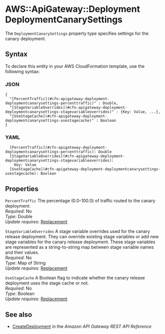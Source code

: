 # AWS::ApiGateway::Deployment DeploymentCanarySettings<a name="aws-properties-apigateway-deployment-deploymentcanarysettings"></a>

The `DeploymentCanarySettings` property type specifies settings for the canary deployment\.

## Syntax<a name="aws-properties-apigateway-deployment-deploymentcanarysettings-syntax"></a>

To declare this entity in your AWS CloudFormation template, use the following syntax:

### JSON<a name="aws-properties-apigateway-deployment-deploymentcanarysettings-syntax.json"></a>

```
{
  "[PercentTraffic](#cfn-apigateway-deployment-deploymentcanarysettings-percenttraffic)" : Double,
  "[StageVariableOverrides](#cfn-apigateway-deployment-deploymentcanarysettings-stagevariableoverrides)" : {Key: Value, ...},
  "[UseStageCache](#cfn-apigateway-deployment-deploymentcanarysettings-usestagecache)" : Boolean
}
```

### YAML<a name="aws-properties-apigateway-deployment-deploymentcanarysettings-syntax.yaml"></a>

```
  [PercentTraffic](#cfn-apigateway-deployment-deploymentcanarysettings-percenttraffic): Double
  [StageVariableOverrides](#cfn-apigateway-deployment-deploymentcanarysettings-stagevariableoverrides): 
    Key: Value
  [UseStageCache](#cfn-apigateway-deployment-deploymentcanarysettings-usestagecache): Boolean
```

## Properties<a name="aws-properties-apigateway-deployment-deploymentcanarysettings-properties"></a>

`PercentTraffic`  <a name="cfn-apigateway-deployment-deploymentcanarysettings-percenttraffic"></a>
The percentage \(0\.0\-100\.0\) of traffic routed to the canary deployment\.  
*Required*: No  
*Type*: Double  
*Update requires*: [Replacement](https://docs.aws.amazon.com/AWSCloudFormation/latest/UserGuide/using-cfn-updating-stacks-update-behaviors.html#update-replacement)

`StageVariableOverrides`  <a name="cfn-apigateway-deployment-deploymentcanarysettings-stagevariableoverrides"></a>
A stage variable overrides used for the canary release deployment\. They can override existing stage variables or add new stage variables for the canary release deployment\. These stage variables are represented as a string\-to\-string map between stage variable names and their values\.  
*Required*: No  
*Type*: Map of String  
*Update requires*: [Replacement](https://docs.aws.amazon.com/AWSCloudFormation/latest/UserGuide/using-cfn-updating-stacks-update-behaviors.html#update-replacement)

`UseStageCache`  <a name="cfn-apigateway-deployment-deploymentcanarysettings-usestagecache"></a>
A Boolean flag to indicate whether the canary release deployment uses the stage cache or not\.  
*Required*: No  
*Type*: Boolean  
*Update requires*: [Replacement](https://docs.aws.amazon.com/AWSCloudFormation/latest/UserGuide/using-cfn-updating-stacks-update-behaviors.html#update-replacement)

## See also<a name="aws-properties-apigateway-deployment-deploymentcanarysettings--seealso"></a>
+ [CreateDeployment](https://docs.aws.amazon.com/apigateway/latest/api/API_CreateDeployment.html) in the *Amazon API Gateway REST API Reference*

